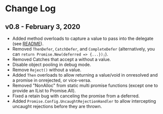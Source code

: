 # Change Log

## v0.8 - February 3, 2020

- Added method overloads to capture a value to pass into the delegate (see <a href="https://github.com/timcassell/ProtoPromise/blob/master/README.md#capture-values">README</a>).
- Removed `ThenDefer`, `CatchDefer`, and `CompleteDefer` (alternatively, you can `return Promise.New(deferred => {...});`).
- Removed Catches that accept a <T> without a value.
- Disable object pooling in debug mode.
- Remove `Reject()` without a value.
- Added `Then` overloads to allow returning a value/void in onresolved and a promise in onrejected, or vice-versa.
- Removed "NonAlloc" from static multi promise functions (except one to provide an IList to Promise.All).
- Fixed a retain bug with canceling the promise from a deferred.
- Added `Promise.Config.UncaughtRejectionHandler` to allow intercepting uncaught rejections before they are thrown.